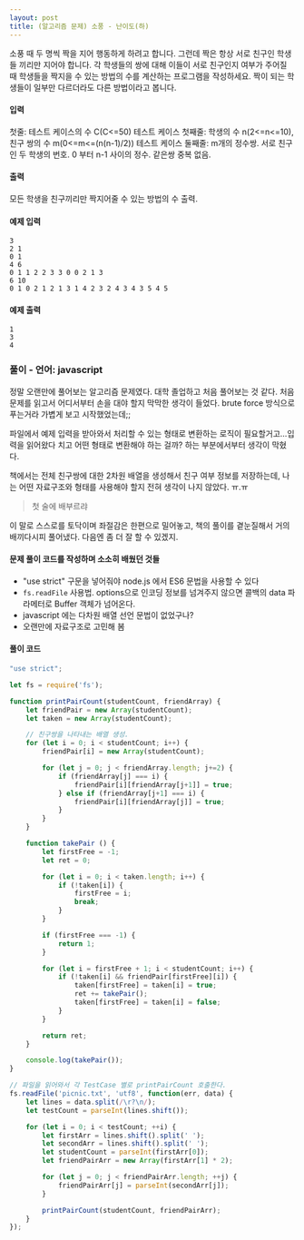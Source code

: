 ```yaml
---
layout: post
title: (알고리즘 문제) 소풍 - 난이도(하)
---
```


소풍 때 두 명씩 짝을 지어 행동하게 하려고 합니다. 그런데 짝은 항상 서로 친구인 학생들 끼리만 지어야 합니다. 각 학생들의 쌍에 대해 이들이 서로 친구인지 여부가 주어질 때 학생들을 짝지을 수 있는 방법의 수를 계산하는 프로그램을 작성하세요. 짝이 되는 학생들이 일부만 다르더라도 다른 방법이라고 봅니다.

#### 입력
첫줄: 테스트 케이스의 수 C(C<=50)
테스트 케이스 첫째줄: 학생의 수 n(2<=n<=10), 친구 쌍의 수 m(0<=m<=(n(n-1)/2))
테스트 케이스 둘째줄: m개의 정수쌍. 서로 친구인 두 학생의 번호. 0 부터 n-1 사이의 정수. 같은쌍 중복 없음.

#### 출력
모든 학생을 친구끼리만 짝지어줄 수 있는 방법의 수 출력.

#### 예제 입력
```
3
2 1
0 1
4 6
0 1 1 2 2 3 3 0 0 2 1 3
6 10
0 1 0 2 1 2 1 3 1 4 2 3 2 4 3 4 3 5 4 5
```

#### 예제 출력
```
1
3
4
```

### 풀이 - 언어: javascript
정말 오랜만에 풀어보는 알고리즘 문제였다. 대학 졸업하고 처음 풀어보는 것 같다. 처음 문제를 읽고서 어디서부터 손을 대야 할지 막막한 생각이 들었다. brute force 방식으로 푸는거라 가볍게 보고 시작했었는데;;

파일에서 예제 입력을 받아와서 처리할 수 있는 형태로 변환하는 로직이 필요할거고...입력을 읽어왔다 치고 어떤 형태로 변환해야 하는 걸까? 하는 부분에서부터 생각이 막혔다.

책에서는 전체 친구쌍에 대한 2차원 배열을 생성해서 친구 여부 정보를 저장하는데, 나는 어떤 자료구조와 형태를 사용해야 할지 전혀 생각이 나지 않았다. ㅠ.ㅠ

> 첫 술에 배부르랴

이 말로 스스로를 토닥이며 좌절감은 한편으로 밀어놓고, 책의 풀이를 곁눈질해서 거의 배끼다시피 풀어냈다. 다음엔 좀 더 잘 할 수 있겠지.

#### 문제 풀이 코드를 작성하며 소소히 배웠던 것들
- "use strict" 구문을 넣어줘야 node.js 에서 ES6 문법을 사용할 수 있다
- `fs.readFile` 사용법. options으로 인코딩 정보를 넘겨주지 않으면 콜백의 data 파라메터로 Buffer 객체가 넘어온다.
- javascript 에는 다차원 배열 선언 문법이 없었구나?
- 오랜만에 자료구조로 고민해 봄

#### 풀이 코드
```javascript
"use strict";

let fs = require('fs');

function printPairCount(studentCount, friendArray) {
    let friendPair = new Array(studentCount);
    let taken = new Array(studentCount);

    // 친구쌍을 나타내는 배열 생성.
    for (let i = 0; i < studentCount; i++) {
        friendPair[i] = new Array(studentCount);

        for (let j = 0; j < friendArray.length; j+=2) {
            if (friendArray[j] === i) {
                friendPair[i][friendArray[j+1]] = true;
            } else if (friendArray[j+1] === i) {
                friendPair[i][friendArray[j]] = true;
            }
        }
    }

    function takePair () {
        let firstFree = -1;
        let ret = 0;

        for (let i = 0; i < taken.length; i++) {
            if (!taken[i]) {
                firstFree = i;
                break;
            }
        }

        if (firstFree === -1) {
            return 1;
        }

        for (let i = firstFree + 1; i < studentCount; i++) {
            if (!taken[i] && friendPair[firstFree][i]) {
                taken[firstFree] = taken[i] = true;
                ret += takePair();
                taken[firstFree] = taken[i] = false;
            }
        }

        return ret;
    }

    console.log(takePair());
}

// 파일을 읽어와서 각 TestCase 별로 printPairCount 호출한다.
fs.readFile('picnic.txt', 'utf8', function(err, data) {
    let lines = data.split(/\r?\n/);
    let testCount = parseInt(lines.shift());

    for (let i = 0; i < testCount; ++i) {
        let firstArr = lines.shift().split(' ');
        let secondArr = lines.shift().split(' ');
        let studentCount = parseInt(firstArr[0]);
        let friendPairArr = new Array(firstArr[1] * 2);

        for (let j = 0; j < friendPairArr.length; ++j) {
            friendPairArr[j] = parseInt(secondArr[j]);
        }

        printPairCount(studentCount, friendPairArr);
    }
});
```
